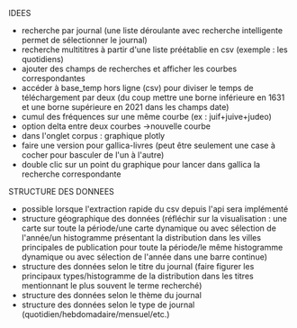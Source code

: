 IDEES

- recherche par journal (une liste déroulante avec recherche intelligente permet de sélectionner le journal)
- recherche multititres à partir d'une liste préétablie en csv (exemple : les quotidiens)
- ajouter des champs de recherches et afficher les courbes correspondantes
- accéder à base_temp hors ligne (csv) pour diviser le temps de téléchargement par deux (du coup mettre une borne inférieure en 1631 et une borne supérieure en 2021 dans les champs date)
- cumul des fréquences sur une même courbe (ex : juif+juive+judeo)
- option delta entre deux courbes ->nouvelle courbe
- dans l'onglet corpus : graphique plotly
- faire une version pour gallica-livres (peut être seulement une case à cocher pour basculer de l'un à l'autre)
- double clic sur un point du graphique pour lancer dans gallica la recherche correspondante

STRUCTURE DES DONNEES
- possible lorsque l'extraction rapide du csv depuis l'api sera implémenté
- structure géographique des données (réfléchir sur la visualisation : une carte sur toute la période/une carte dynamique ou avec sélection de l'année/un histogramme présentant la distribution dans les villes principales de publication pour toute la période/le même histogramme dynamique ou avec sélection de l'année dans une barre continue)
- structure des données selon le titre du journal (faire figurer les principaux types/histogramme de la distribution dans les titres mentionnant le plus souvent le terme recherché)
- structure des données selon le thème du journal
- structure des données selon le type de journal (quotidien/hebdomadaire/mensuel/etc.)

